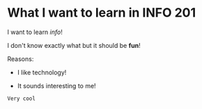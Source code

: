 # What I want to learn in INFO 201

I want to learn *info*!

I don't know exactly what but it should be **fun**!

Reasons:

* I like technology!
- It sounds interesting to me!

```
Very cool
```
